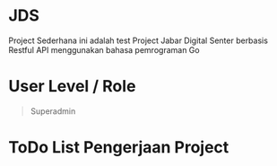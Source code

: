 # JDS
Project Sederhana ini adalah test Project Jabar Digital Senter berbasis Restful API menggunakan bahasa pemrograman Go

# User Level / Role
> Superadmin

# ToDo List Pengerjaan Project 



